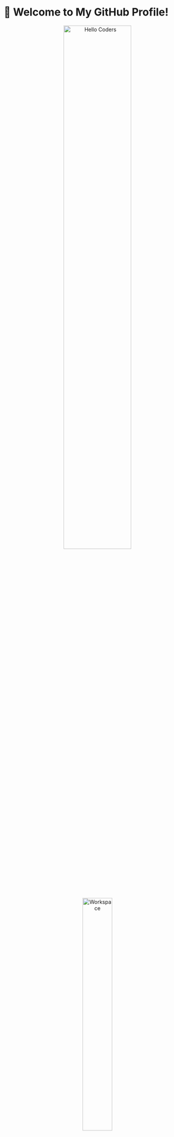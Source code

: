 # 👋 Welcome to My GitHub Profile!

<div align="center">
  <img src="https://github.com/SP-XD/SP-XD/blob/main/images/hellocoders_rounded.gif?raw=true" alt="Hello Coders" width="60%"/> <br>
  <img src="https://github.com/SP-XD/SP-XD/blob/main/images/dev-working_rounded.gif?raw=true" alt="Workspace" width="40%"/><br>

  <h2>Rawan Shehab - Passionate Programmer</h2>
  <p>I'm a dedicated programmer skilled in <b>Python</b>, <b>C++</b>, <b>HTML</b>, and <b>CSS</b>, with a strong foundation in <b>Object-Oriented Programming (OOP)</b>. I love crafting efficient code, designing stunning visuals with <b>Canva</b>, and diving deep into <b>Data Analysis</b>. Active in <b>ECPC</b> and solving on <b>Codeforces</b>, <b>LeetCode</b>, and <b>HackerRank</b>. Passionate about volunteering with many organized activities.</p>

  ![Profile Views](https://komarev.com/ghpvc/?username=rewanshehab0120&style=flat&color=orange&label=PROFILE+VIEWS)
  ![Hits](https://hits.seeyoufarm.com/api/count/incr/badge.svg?url=https%3A%2F%2Fgithub.com%2Frewanshehab0120&count_bg=%2379C83D&title_bg=%23555555&icon=mediafire.svg&icon_color=%23E7E7E7&title=HITS&edge_flat=false)<br>
  [![LinkedIn](https://img.shields.io/badge/LinkedIn-0077B5?style=flat&logo=linkedin&logoColor=white)](https://www.linkedin.com/in/rwan-shehab-790723240/)
  [![Codeforces](https://img.shields.io/badge/Codeforces-1F4EAC?style=flat&logo=codeforces&logoColor=white)](https://codeforces.com/profile/rewanshehab0120)
  [![LeetCode](https://img.shields.io/badge/LeetCode-0A5EA2?style=flat&logo=leetcode&logoColor=white)](https://leetcode.com/u/rwanshehab0120/)
  [![HackerRank](https://img.shields.io/badge/HackerRank-2EC547?style=flat&logo=hackerrank&logoColor=white)](https://www.hackerrank.com/profile/rwanshehab15)
</div>

---

## 🚀 Tools & Skills
![tools_I_use](https://img.shields.io/badge/-Tools%20I%20use-orange)
![semicolon](https://img.shields.io/badge/-:%20-orange)
![Python](https://img.shields.io/badge/Python-FFD43B?style=flat&logo=python&logoColor=darkgreen)
![C++](https://img.shields.io/badge/C%2B%2B-00599C?style=flat&logo=c%2B%2B&logoColor=white)
![Html](https://img.shields.io/badge/HTML5-E34F26?style=flat&logo=html5&logoColor=white)
![Css](https://img.shields.io/badge/CSS3-1572B6?style=flat&logo=css3&logoColor=white)
![Vscode](https://img.shields.io/badge/Visual_Studio_Code-0078D4?style=flat&logo=visual%20studio%20code&logoColor=white)
![Canva](https://img.shields.io/badge/Canva-00C4B4?style=flat&logo=canva&logoColor=white)

```python
# My Skill Set Organized
class RawanShehab(Programmer, CompetitiveCoder, Volunteer):
    def __init__(self):
        self.skills = {
            "ProgrammingLanguages": {"Python", "C++"},
            "WebDevelopment": {"HTML", "CSS"},
            "Concepts": {"Object-Oriented Programming"},
            "Editors": {"Visual Studio Code"},
            "DesignTools": {"Canva"},
            "DataAnalysis": {"Data Analysis with Python"},
            "CompetitiveProgramming": {"ECPC", "Codeforces", "LeetCode", "HackerRank"}
        }
    def about_me(self):
        return "A passionate coder who builds efficient solutions, creates stunning designs with Canva, extracts insights through data analysis, and thrives in competitive programming challenges!"
```

---

## 🌟 What I'm Up To
- <img alt="GIF" src="https://github.com/SP-XD/SP-XD/blob/main/images/Developer.gif" width="25" /> &nbsp; **Currently mastering**: Graphic Design with Canva and Data Analysis with Python. <img align="right" src="https://raw.githubusercontent.com/Tarikul-Islam-Anik/Animated-Fluent-Emojis/master/Emojis/Animals/Penguin.png" alt="Penguin" width="15%" />
- <img src="https://github.com/SP-XD/SP-XD/blob/main/images/hyperkitty.gif?raw=true" width="20" />&nbsp;&nbsp;&nbsp; **I love exploring**: Clean code, creative design, data-driven insights, and competitive programming.
- <img src="https://github.com/SP-XD/SP-XD/blob/main/images/message.gif?raw=true" width="25" />&nbsp;&nbsp; **Ask me about**: Python, C++, Canva designs, data analysis, competitive programming, volunteering, or anything tech-related!
- <img src="https://github.com/SP-XD/SP-XD/blob/main/images/lightning.gif?raw=true" width="12" />&nbsp;&nbsp;&nbsp;&nbsp; **Fun fact**: The first computer programmer was Ada Lovelace, a true pioneer!

---

## 🏆 Competitive Programming
- Participated in **Egyptian Collegiate Programming Contest (ECPC)** - Sharpening my problem-solving skills!
- Active on:
  - **[Codeforces](https://codeforces.com/profile/rewanshehab0120)**
  - **[LeetCode](https://leetcode.com/u/rwanshehab0120/)**
  - **[HackerRank](https://www.hackerrank.com/profile/rwanshehab15)**

---

## ❤️ Volunteering & Community
- Passionate about **volunteering** and community service.
- Participated in numerous **organizational and volunteering activities**.
- Love contributing to meaningful causes!

---

## 📊 My GitHub Stats
<div align="center">
  <a href="https://github.com/rewanshehab0120">
    <img src="https://raw.githubusercontent.com/rewanshehab0120/profile-summary-cards/master/profile-summary-card-output/nord_dark/3-stats.svg" alt="GitHub Stats" width="32.5%">
    <img src="https://raw.githubusercontent.com/rewanshehab0120/profile-summary-cards/master/profile-summary-card-output/nord_dark/1-repos-per-language.svg" alt="Top Languages" width="32.5%">
    <img src="https://raw.githubusercontent.com/rewanshehab0120/profile-summary-cards/master/profile-summary-card-output/nord_dark/2-most-commit-language.svg" alt="Most Commit Language" width="32.5%">
  </a>
  <details>
    <summary>More stats</summary>
    <img align="center" src="https://raw.githubusercontent.com/rewanshehab0120/profile-summary-cards/master/profile-summary-card-output/nord_dark/0-profile-details.svg" alt="Profile Details">
  </details>
  <!-- Static Language Distribution Chart -->
  <h3>Language Distribution (Target)</h3>
  ```chartjs
  {
    "type": "doughnut",
    "data": {
      "labels": ["C++", "Python", "HTML", "CSS", "Java"],
      "datasets": [{
        "data": [60, 20, 10, 8, 2],
        "backgroundColor": ["#00599C", "#FFD43B", "#E34F26", "#1572B6", "#ED8B00"],
        "borderWidth": 1,
        "borderColor": "#ffffff"
      }]
    },
    "options": {
      "responsive": true,
      "maintainAspectRatio": false,
      "plugins": {
        "legend": {
          "position": "top",
          "labels": {
            "color": "#ffffff"
          }
        },
        "title": {
          "display": true,
          "text": "Target Language Distribution",
          "color": "#ffffff"
        }
      }
    }
  }
  ```
  <p><i>Target: C++ (60%), Python (20%), HTML (10%), CSS (8%), Java (2%) - Updates with your activity!</i></p>
</div>

---

## 📈 Current Status
- **Activity Level**: Active (Last update: 02:17 AM EEST, Sep 22, 2025).
- **Recent Focus**: Competitive programming on LeetCode & Codeforces, learning Canva design.
- **Contributions**: Check the contribution graph above!

---

## 💻 Code Cycle
<div align="center">
  <img src="https://raw.githubusercontent.com/Tarikul-Islam-Anik/Animated-Fluent-Emojis/master/Emojis/Smilies/Face%20with%20Spiral%20Eyes.png" width="10%" alt="Broken system!"/>
  &nbsp;&nbsp;&nbsp;&nbsp;&nbsp;
  <img src="https://raw.githubusercontent.com/Tarikul-Islam-Anik/Animated-Fluent-Emojis/master/Emojis/Smilies/Relieved%20Face.png" width="10%" alt="It's working!"/>
  &nbsp;&nbsp;&nbsp;&nbsp;&nbsp;
  <img src="https://raw.githubusercontent.com/Tarikul-Islam-Anik/Animated-Fluent-Emojis/master/Emojis/Smilies/Astonished%20Face.png" width="10%" alt="It's working but you don't know how!"/>
</div>
